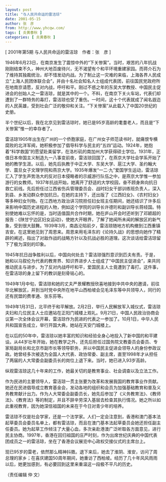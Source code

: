 ```yaml
---
layout: post
title: "与人民共命运的雷洁琼"
date: 2001-05-15
author: 张　彦
from: http://www.yhcqw.com/
tags: [ 炎黄春秋 ]
categories: [ 炎黄春秋 ]
---
```



[ 2001年第5期 与人民共命运的雷洁琼　作者：张　彦 ]


1946年6月23日，在南京发生了震惊中外的“下关惨案”。当时，艰苦的八年抗战刚刚结束不久，神州大地百废待兴，无不渴望有个和平环境重建家园。而蒋介石为了维持其独裁统治，却不惜发动内战。为了制止这一灾难的来临，上海各界人民成立“上海人民团体联合会”，并由十名社会知名人士组成代表团，前往国民党政府所在地南京请愿，反对内战，呼吁和平。刚过不惑之年的东吴大学教授、中国民主促进会的创始人之一雷洁琼，就是其中的一个。不料，在南京下关火车站，代表们却遭到了一群特务的毒打，雷洁琼也受了重伤。一时间，这十个代表就成了闻名遐迩的人民英雄，受到社会广泛的敬仰和关注。“下关惨案”从此载入了中国20世纪的史册。

半个世纪以后，我在北京见到雷洁琼时，她已是95岁高龄的耄耋老人，而且是“下关惨案”惟一的幸存者了。


雷洁琼1905年出生在广州的一个侨胞家庭，在广州女子师范读书时，就痛恨专横腐败的北洋军阀，她积极参加了倡导科学与民主的“五四”运动。1924年，她抱着“科学救国”的愿望赴美留学，在洛杉矶的南加州大学获得硕士学位。1931年，正值日本帝国主义制造九一八事变前夜，雷洁琼回国了，在燕京大学社会学系开始了她的教学生涯。以后，她先后执教于中正大学、东吴大学、扈江大学、圣约翰大学、震旦女子文理学院和燕京大学。1935年爆发“一二·九”爱国学生运动，雷洁琼汇入了学生声势浩大的反对日本侵略者的示威游行队伍之中，是燕京大学惟一参加游行的女教师。1937年抗战开始，她离开了舒适的大学校园，奋不顾身奔向抗日救亡前线。先后担任过江西省伤兵管理委员会、战时妇女干部训练班负责人，深入到县、乡发动群众参加抗日。在她的主持下，还出版了《江西妇女》、《农村妇女》等多种妇女刊物。在江西地方政治讲习院担任妇女班主任期间，她还结识了许多后来影响中国历史进程的人物，例如这个学院的训导长许德珩和副训导长蒋经国。特别使她难以忘怀的是，当时适值国共合作时期，她在庐山开会时还听到了邓颖超的报告：《陕甘宁边区妇女运动》，使她大开眼界，了解了她闻所未闻的解放区的新气象，受到很大鼓舞。1939年3月，南昌沦陷前夕，雷洁琼随地方机构撤到江西重镇吉安。在这里她见到了周恩来。周恩来用毛泽东的《论持久战》的思想向她作了精辟的阐述，指出了对敌作战的战略方针以及抗战必胜的道理。这次谈话给雷洁琼留下了极为深刻的印象。


1945年抗日战争胜利以后，中国向何处去？雷洁琼强烈意识到匹夫有责。于是，她和以马叙伦为代表的教育界、知识界进步人士组成了“中国民主促进会”，来共同推动民主与进步。为了反对内战呼吁和平，爱国民主人士竟遭到了毒打。这件事，在雷洁琼的身上留下的教训是刻骨铭心的。


1949年1月中旬，雷洁琼和她的丈夫严景耀教授欣喜地接到中共中央的邀请，前往华北解放区，并到当时党中央所在地平山西柏坡会见毛泽东等中共领导人，同行的还有民盟的费孝通、张东荪等。


1949年1月31日，北平终于和平解放。2月2日，举行人民解放军入城仪式，雷洁琼夫妇和几位民主人士应邀站在正阳门城楼上观礼。9月21日，中国人民政治协商会议第一次全体会议开幕，雷洁琼作为民进的代表之一参加了。10月1日，中华人民共和国宣告成立，举行开国大典，她站在天安门城楼上。


在以后的50年中，雷洁琼以她丰富的知识和经验全身心地投入了新中国的和平建设。从44岁壮年开始，她在教学之外，还先后担任过国务院文教委员会委员、专家局副局长和北京市副市长等领导职务，并以中国民主促进会领导人的身份参政议政。她曾经多次被选为全国人大代表、政协常委、副主席，直至1998年才从担任了两届的人大常委会副委员长的岗位上退下来。当时，她已进入93岁高龄。

纵观雷洁琼这几十年来的工作，她最关切的是教育事业、社会调查以及立法工作。


作为民进的主要领导人，雷洁琼一贯主张要为改革和发展我国的教育事业作贡献。她还在民进倡导成立教育基金会，发动各地的组织和会员为加强基础教育和普及义务教育献计出力。作为人大常委会副委员长，她先后参加了《义务教育法》、《教师法》、《教育法》等的制定，并且不辞辛劳深入基层去检查其执行情况。她之所以如此重视教育，因为她深信祖国的未来在于今日对青少年的培养。


雷洁琼不仅是社会学家，还是一个法学家。人们一定会注意到，香港和澳门基本法起草委员会委员名单上，都有雷洁琼，而且在澳门基本法起草委员会她还担任副主任委员。她为起草工作倾注了大量心血，多次亲赴港澳广泛听取各方面意见，进行民主协商。1997年，香港在回归祖国的庄严时刻，作为出席世纪庆典的中国代表团成员之一的雷洁琼，坐在了香港会议展览中心政权交接仪式的主席台上。


现已95岁的雷老，依然那么精神抖擞。退下来后，她去了淮阴、淮安，访问了周总理的家乡；在喜庆建国50周年期间，她重访了西柏坡。经历了几十年风风雨雨以后，她更加感到，有必要回到这里来重温这一段极不平凡的历史。

（责任编辑 仲 文）



